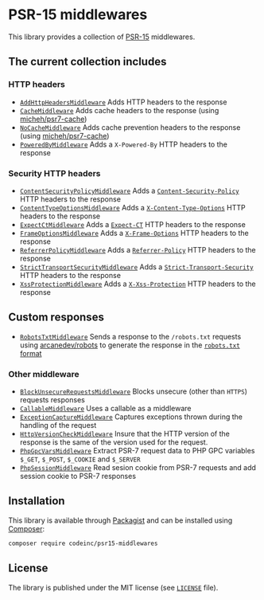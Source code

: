 # PSR-15 middlewares 

This library provides a collection of [PSR-15](https://www.php-fig.org/psr/psr-15/) middlewares. 



## The current collection includes

### HTTP headers
* [`AddHttpHeadersMiddleware`](src/HttpHeaders/AddHttpHeadersMiddleware.php) Adds HTTP headers to the response
* [`CacheMiddleware`](src/HttpHeaders/CacheMiddleware.php) Adds cache headers to the response (using [micheh/psr7-cache](https://packagist.org/packages/micheh/psr7-cache))
* [`NoCacheMiddleware`](src/HttpHeaders/NoCacheMiddleware.php) Adds cache prevention headers to the response (using [micheh/psr7-cache](https://packagist.org/packages/micheh/psr7-cache))
* [`PoweredByMiddleware`](src/HttpHeaders/PoweredByMiddleware.php) Adds a `X-Powered-By` HTTP headers to the response

### Security HTTP headers
* [`ContentSecurityPolicyMiddleware`](src/HttpHeaders/Security/ContentSecurityPolicyMiddleware.php) Adds a [`Content-Security-Policy`](https://developer.mozilla.org/docs/Web/HTTP/Headers/Content-Security-Policy) HTTP headers to the response
* [`ContentTypeOptionsMiddleware`](src/HttpHeaders/Security/ContentTypeOptionsMiddleware.php) Adds a [`X-Content-Type-Options`](https://developer.mozilla.org/docs/Web/HTTP/Headers/X-Content-Type-Options) HTTP headers to the response
* [`ExpectCtMiddleware`](src/HttpHeaders/Security/ExpectCtMiddleware.php) Adds a [`Expect-CT`](https://developer.mozilla.org/docs/Web/HTTP/Headers/Expect-CT) HTTP headers to the response
* [`FrameOptionsMiddleware`](src/HttpHeaders/Security/FrameOptionsMiddleware.php) Adds a [`X-Frame-Options`](https://developer.mozilla.org/docs/Web/HTTP/Headers/X-Frame-Options) HTTP headers to the response
* [`ReferrerPolicyMiddleware`](src/HttpHeaders/Security/ReferrerPolicyMiddleware.php) Adds a [`Referrer-Policy`](https://developer.mozilla.org/docs/Web/HTTP/Headers/Referrer-Policy) HTTP headers to the response
* [`StrictTransportSecurityMiddleware`](src/HttpHeaders/Security/StrictTransportSecurityMiddleware.php) Adds a [`Strict-Transport-Security`](https://developer.mozilla.org/docs/Web/HTTP/Headers/Strict-Transport-Security) HTTP headers to the response
* [`XssProtectionMiddleware`](src/HttpHeaders/Security/XssProtectionMiddleware.php) Adds a [`X-Xss-Protection`](https://developer.mozilla.org/docs/Web/HTTP/Headers/X-XSS-Protection) HTTP headers to the response

## Custom responses
* [`RobotsTxtMiddleware`](src/CustomResponses/RobotsTxtMiddleware.php) Sends a response to the `/robots.txt` requests using [arcanedev/robots](https://github.com/ARCANEDEV/Robots) to generate the response in the [`robots.txt` format](https://developers.google.com/search/reference/robots_txt)

### Other middleware
* [`BlockUnsecureRequestsMiddleware`](src/BlockUnsecureRequestsMiddleware.php) Blocks unsecure (other than `HTTPS`) requests responses
* [`CallableMiddleware`](src/CallableMiddleware.php) Uses a callable as a middleware 
* [`ExceptionCaptureMiddleware`](src/ExceptionCaptureMiddleware.php) Captures exceptions thrown during the handling of the request 
* [`HttpVersionCheckMiddleware`](src/HttpVersionCheckMiddleware.php) Insure that the HTTP version of the response is the same of the version used for the request.
* [`PhpGpcVarsMiddleware`](src/PhpGpcVarsMiddleware.php) Extract PSR-7 request data to PHP GPC variables `$_GET`, `$_POST`, `$_COOKIE` and `$_SERVER`
* [`PhpSessionMiddleware`](src/PhpSessionMiddleware.php) Read sesion cookie from PSR-7 requests and add session cookie to PSR-7 responses


## Installation

This library is available through [Packagist](https://packagist.org/packages/codeinc/psr15-middlewares) and can be installed using [Composer](https://getcomposer.org/): 

```bash
composer require codeinc/psr15-middlewares
```

## License

The library is published under the MIT license (see [`LICENSE`](LICENSE) file).